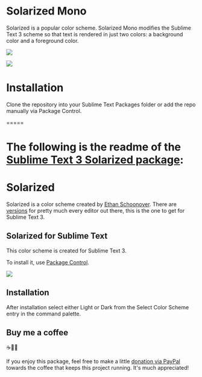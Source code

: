 # Solarized Mono

Solarized is a popular color scheme. Solarized Mono modifies the Sublime Text 3 scheme so that text is rendered in just two colors: a background color and a foreground color.

![](https://raw.githubusercontent.com/smk291/Solarized-Mono/master/solarizedmonolight.jpg)

![](https://raw.githubusercontent.com/smk291/Solarized-Mono/master/solarizedmonodark.jpg)

# Installation

Clone the repository into your Sublime Text Packages folder or add the repo manually via Package Control.

=====

# The following is the readme of the [Sublime Text 3 Solarized package](https://github.com/braver/Solarized):

# Solarized

Solarized is a color scheme created by [Ethan Schoonover](http://ethanschoonover.com/solarized). There are [versions](https://github.com/altercation/solarized) for pretty much every editor out there, this is the one to get for Sublime Text 3.

## Solarized for Sublime Text

This color scheme is created for Sublime Text 3.  

To install it, use [Package Control](https://packagecontrol.io/packages/Solarized%20Color%20Scheme).

![](https://raw.githubusercontent.com/smk291/Solarized-Mono/master/solarized.png)

## Installation

After installation select either Light or Dark from the Select Color Scheme entry in the command palette.


## Buy me a coffee 

☕️👌🏻

If you enjoy this package, feel free to make a little [donation via PayPal](https://paypal.me/pools/c/8aniLejX25) towards the coffee that keeps this project running. It's much appreciated!

